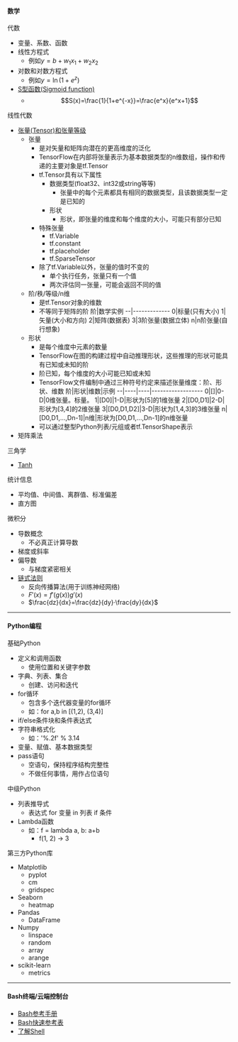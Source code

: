 #### 数学

代数
- 变量、系数、函数
- 线性方程式
    - 例如$y=b+w_1x_1+w_2x_2$
- 对数和对数方程式
    - 例如$y=\ln(1+e^z)$
- [S型函数(Sigmoid function)](https://en.wikipedia.org/wiki/Sigmoid_function)
    - $$S(x)=\frac{1}{1+e^{-x}}=\frac{e^x}{e^x+1}$$

线性代数
- [张量(Tensor)和张量等级](https://tensorflow.google.cn/programmers_guide/tensors)
    - 张量
        - 是对矢量和矩阵向潜在的更高维度的泛化
        - TensorFlow在内部将张量表示为基本数据类型的n维数组，操作和传递的主要对象是tf.Tensor
        - tf.Tensor具有以下属性
            - 数据类型(float32、int32或string等等)
                - 张量中的每个元素都具有相同的数据类型，且该数据类型一定是已知的
            - 形状
                - 形状，即张量的维度和每个维度的大小，可能只有部分已知
        - 特殊张量
            - tf.Variable
            - tf.constant
            - tf.placeholder
            - tf.SparseTensor
        - 除了tf.Variable以外，张量的值时不变的
            - 单个执行任务，张量只有一个值
            - 两次评估同一张量，可能会返回不同的值
    - 阶/秩/等级/n维
        - 是tf.Tensor对象的维数
        - 不等同于矩阵的阶
            阶|数学实例
            --|-------------
            0|标量(只有大小)
            1|矢量(大小和方向)
            2|矩阵(数据表)
            3|3阶张量(数据立体)
            n|n阶张量(自行想象)
    - 形状
        - 是每个维度中元素的数量
        - TensorFlow在图的构建过程中自动推理形状，这些推理的形状可能具有已知或未知的阶
        - 阶已知，每个维度的大小可能已知或未知
        - TensorFlow文件编制中通过三种符号约定来描述张量维度：阶、形状、维数
            阶|形状|维数|示例
            --|----|----|------------------
            0|[]|0-D|0维张量。标量。
            1|[D0]|1-D|形状为[5]的1维张量
            2|[D0,D1]|2-D|形状为[3,4]的2维张量
            3|[D0,D1,D2]|3-D|形状为[1,4,3]的3维张量
            n|[D0,D1,...,Dn-1]|n维|形状为[D0,D1,...,Dn-1]的n维张量
        - 可以通过整型Python列表/元组或者tf.TensorShape表示
- 矩阵乘法

三角学
- [Tanh](https://reference.wolfram.com/language/ref/Tanh.html)

统计信息
- 平均值、中间值、离群值、标准偏差
- 直方图

微积分
- 导数概念
    - 不必真正计算导数
- 梯度或斜率
- 偏导数
    - 与梯度紧密相关
- [链式法则](https://en.wikipedia.org/wiki/Chain_rule)
    - 反向传播算法(用于训练神经网络)
    - $F'(x)=f'(g(x))g'(x)$
    - $\frac{dz}{dx}=\frac{dz}{dy}·\frac{dy}{dx}$

*********************************************

#### Python编程

基础Python
- 定义和调用函数
    - 使用位置和关键字参数
- 字典、列表、集合
    - 创建、访问和迭代
- for循环
    - 包含多个迭代器变量的for循环
    - 如：for a,b in [(1,2), (3,4)]
- if/else条件块和条件表达式
- 字符串格式化
    - 如：'%.2f' % 3.14
- 变量、赋值、基本数据类型
- pass语句
    - 空语句，保持程序结构完整性
    - 不做任何事情，用作占位语句

中级Python
- 列表推导式
    - 表达式 for 变量 in 列表 if 条件
- Lambda函数
    - 如：f = lambda a, b: a+b
        - f(1, 2) → 3

第三方Python库
- Matplotlib
    - pyplot
    - cm
    - gridspec
- Seaborn
    - heatmap
- Pandas
    - DataFrame
- Numpy
    - linspace
    - random
    - array
    - arange
- scikit-learn
    - metrics

*********************************************

#### Bash终端/云端控制台
- [Bash参考手册](https://tiswww.case.edu/php/chet/bash/bashref.html)
- [Bash快速参考表](https://github.com/LeCoupa/awesome-cheatsheets/blob/master/languages/bash.sh)
- [了解Shell](http://www.learnshell.org/)